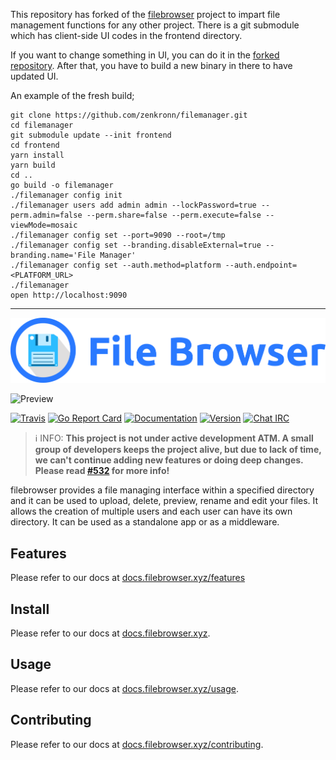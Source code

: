 This repository has forked of the [filebrowser](https://github.com/filebrowser/filebrowser) project to impart file management functions for any other project. There is a git submodule which has client-side UI codes in the frontend directory. 

If you want to change something in UI, you can do it in the [forked repository](https://github.com/zenkronn/filemanager-ui). After that, you have to build a new binary in there to have updated UI.

An example of the fresh build;

    git clone https://github.com/zenkronn/filemanager.git
    cd filemanager
    git submodule update --init frontend
    cd frontend
    yarn install
    yarn build
    cd ..
    go build -o filemanager
    ./filemanager config init
    ./filemanager users add admin admin --lockPassword=true --perm.admin=false --perm.share=false --perm.execute=false --viewMode=mosaic
    ./filemanager config set --port=9090 --root=/tmp
    ./filemanager config set --branding.disableExternal=true --branding.name='File Manager'
    ./filemanager config set --auth.method=platform --auth.endpoint=<PLATFORM_URL>
    ./filemanager
    open http://localhost:9090


---

<p align="center">
  <img src="https://raw.githubusercontent.com/filebrowser/logo/master/banner.png" width="550"/>
</p>

![Preview](https://user-images.githubusercontent.com/5447088/50716739-ebd26700-107a-11e9-9817-14230c53efd2.gif)

[![Travis](https://img.shields.io/travis/com/filebrowser/filebrowser.svg?style=flat-square)](https://travis-ci.com/filebrowser/filebrowser)
[![Go Report Card](https://goreportcard.com/badge/github.com/filebrowser/filebrowser?style=flat-square)](https://goreportcard.com/report/github.com/filebrowser/filebrowser)
[![Documentation](https://img.shields.io/badge/godoc-reference-blue.svg?style=flat-square)](http://godoc.org/github.com/filebrowser/filebrowser)
[![Version](https://img.shields.io/github/release/filebrowser/filebrowser.svg?style=flat-square)](https://github.com/filebrowser/filebrowser/releases/latest)
[![Chat IRC](https://img.shields.io/badge/freenode-%23filebrowser-blue.svg?style=flat-square)](http://webchat.freenode.net/?channels=%23filebrowser)

> ℹ INFO: **This project is not under active development ATM. A small group of developers keeps the project alive, but due to lack of time, we can't continue adding new features or doing deep changes. Please read [#532](https://github.com/filebrowser/filebrowser/issues/532) for more info!**

filebrowser provides a file managing interface within a specified directory and it can be used to upload, delete, preview, rename and edit your files. It allows the creation of multiple users and each user can have its own directory. It can be used as a standalone app or as a middleware.

## Features

Please refer to our docs at [docs.filebrowser.xyz/features](https://docs.filebrowser.xyz/features)

## Install

Please refer to our docs at [docs.filebrowser.xyz](https://docs.filebrowser.xyz/).

## Usage

Please refer to our docs at [docs.filebrowser.xyz/usage](https://docs.filebrowser.xyz/usage).

## Contributing

Please refer to our docs at [docs.filebrowser.xyz/contributing](https://docs.filebrowser.xyz/contributing).
